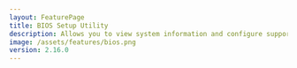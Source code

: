 ```yaml
---
layout: FeaturePage
title: BIOS Setup Utility
description: Allows you to view system information and configure supported boot settings for your Win7 Simu
image: /assets/features/bios.png
version: 2.16.0
---
```

